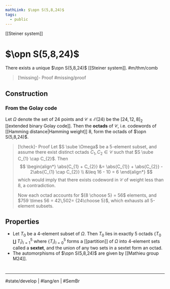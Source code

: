 ```yaml
---
mathLink: $\opn S(5,8,24)$
tags:
  - public
---
```

[[Steiner system]]
# $\opn S(5,8,24)$

There exists a unique $\opn S(5,8,24)$ [[Steiner system]]. #m/thm/comb

> [!missing]- Proof
> #missing/proof

## Construction

### From the Golay code

Let $\Omega$ denote the set of 24 points and $\mathcal{C} \leq \mathcal{E}(24)$ be the $[24,12,8]_{2}$ [[extended binary Golay code]].
Then the **octads** of $\mathcal{C}$, i.e. codewords of [[Hamming distance|Hamming weight]] 8, form the octads of $\opn S(5,8,24)$.

> [!check]- Proof
> Let $S \sube \Omega$ be a 5-element subset,
> and assume there exist distinct octads $C_{1},C_{2} \in \mathcal{C}$ such that $S \sube C_{1} \cap C_{2}$.
> Then
> $$
> \begin{align*}
> \abs{C_{1} + C_{2}} &= \abs{C_{1}} + \abs{C_{2}} - 2\abs{C_{1} \cap C_{2}} \\
> &\leq 16 - 10 = 6
> \end{align*}
> $$
> which would imply that there exists codeword in $\mathcal{C}$ of weight less than 8, a contradiction. 
> 
> Now each octad accounts for ${8 \choose 5} = 56$ elements, and $759 \times 56 = 42\,502= {24\choose 5}$, 
> which exhausts all 5-element subsets.
> <span class="QED"/>

## Properties

- Let $T_{0}$ be a 4-element subset of $\Omega$.
  Then $T_{0}$ lies in exactly 5 octads $\{ T_{0} \amalg T_{i} \}_{i=1}^5$ where $\{ T_{i} \}_{i=0}^5$ forms a [[partition]] of $\Omega$ into 4-element sets called a **sextet**, and the union of any two sets in a sextet form an octad.
- The automorphisms of $\opn S(5,8,24)$ are given by [[Mathieu group M24]].

#
---
#state/develop | #lang/en | #SemBr
